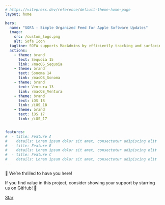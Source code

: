 ```yaml
---
# https://vitepress.dev/reference/default-theme-home-page
layout: home

hero:
  name: "SOFA - Simple Organized Feed for Apple Software Updates" 
  image:
    src: /custom_logo.png
    alt: Sofa Icon
  tagline: SOFA supports MacAdmins by efficiently tracking and surfacing information on updates for macOS and iOS.
  actions:
    - theme: brand
      text: Sequoia 15
      link: /macOS_Sequoia
    - theme: brand
      text: Sonoma 14
      link: /macOS_Sonoma
    - theme: brand
      text: Ventura 13
      link: /macOS_Ventura
    - theme: brand
      text: iOS 18
      link: /iOS_18
    - theme: brand
      text: iOS 17
      link: /iOS_17


features:
#  - title: Feature A
#    details: Lorem ipsum dolor sit amet, consectetur adipiscing elit
#  - title: Feature B
#    details: Lorem ipsum dolor sit amet, consectetur adipiscing elit
#  - title: Feature C
#    details: Lorem ipsum dolor sit amet, consectetur adipiscing elit
---
```


<div>
  <p>👋 We’re thrilled to have you here!</p>
  <p>If you find value in this project, consider showing your support by starring us on GitHub! 🌟</p>
  <div>
    <a class="github-button" href="https://github.com/macadmins/sofa" 
       data-icon="octicon-star" data-size="large" data-show-count="true" 
       aria-label="Star macadmins/sofa on GitHub">Star</a>
  </div>
</div>

<script setup>
import FeedInfo from './components/FeedInfo.vue';

// Load GitHub buttons script asynchronously
if (typeof window !== 'undefined') {
  const script = document.createElement('script');
  script.src = 'https://buttons.github.io/buttons.js';
  script.async = true;
  script.defer = true;
  document.body.appendChild(script);
}
</script>

<FeedInfo />
